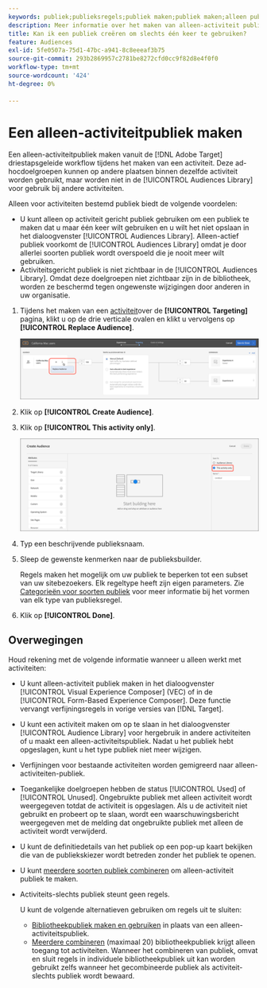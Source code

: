 ```yaml
---
keywords: publiek;publieksregels;publiek maken;publiek maken;alleen publiek maken;activiteit;alleen activiteit;adhoc
description: Meer informatie over het maken van alleen-activiteit publiek in Adobe [!DNL Target] voor eenmalig gebruik.
title: Kan ik een publiek creëren om slechts één keer te gebruiken?
feature: Audiences
exl-id: 5fe0507a-75d1-47bc-a941-8c8eeeaf3b75
source-git-commit: 293b2869957c2781be8272cfd0cc9f82d8e4f0f0
workflow-type: tm+mt
source-wordcount: '424'
ht-degree: 0%

---
```


# Een alleen-activiteitpubliek maken

Een alleen-activiteitpubliek maken vanuit de [!DNL Adobe Target] driestapsgeleide workflow tijdens het maken van een activiteit. Deze ad-hocdoelgroepen kunnen op andere plaatsen binnen dezelfde activiteit worden gebruikt, maar worden niet in de [!UICONTROL Audiences Library] voor gebruik bij andere activiteiten.

Alleen voor activiteiten bestemd publiek biedt de volgende voordelen:

* U kunt alleen op activiteit gericht publiek gebruiken om een publiek te maken dat u maar één keer wilt gebruiken en u wilt het niet opslaan in het dialoogvenster [!UICONTROL Audiences Library]. Alleen-actief publiek voorkomt de [!UICONTROL Audiences Library] omdat je door allerlei soorten publiek wordt overspoeld die je nooit meer wilt gebruiken.
* Activiteitsgericht publiek is niet zichtbaar in de [!UICONTROL Audiences Library]. Omdat deze doelgroepen niet zichtbaar zijn in de bibliotheek, worden ze beschermd tegen ongewenste wijzigingen door anderen in uw organisatie.

1. Tijdens het maken van een [activiteit](/help/main/c-activities/activities.md#concept_D317A95A1AB54674BA7AB65C7985BA03)over de **[!UICONTROL Targeting]** pagina, klikt u op de drie verticale ovalen en klikt u vervolgens op **[!UICONTROL Replace Audience]**.

   ![Stap resultaat](assets/edit_audience.png)

1. Klik op **[!UICONTROL Create Audience]**.

1. Klik op **[!UICONTROL This activity only]**.

   ![afbeelding met alleen activiteit, geluid](assets/activity-only-aud.png)

1. Typ een beschrijvende publieksnaam.
1. Sleep de gewenste kenmerken naar de publieksbuilder.

   Regels maken het mogelijk om uw publiek te beperken tot een subset van uw sitebezoekers. Elk regeltype heeft zijn eigen parameters. Zie [Categorieën voor soorten publiek](/help/main/c-target/c-audiences/c-target-rules/target-rules.md#concept_E3A77E42F1644503A829B5107B20880D) voor meer informatie bij het vormen van elk type van publieksregel.

1. Klik op **[!UICONTROL Done]**.

## Overwegingen

Houd rekening met de volgende informatie wanneer u alleen werkt met activiteiten:

* U kunt alleen-activiteit publiek maken in het dialoogvenster [!UICONTROL Visual Experience Composer] (VEC) of in de [!UICONTROL Form-Based Experience Composer]. Deze functie vervangt verfijningsregels in vorige versies van [!DNL Target].
* U kunt een activiteit maken om op te slaan in het dialoogvenster [!UICONTROL Audience Library] voor hergebruik in andere activiteiten of u maakt een alleen-activiteitspubliek. Nadat u het publiek hebt opgeslagen, kunt u het type publiek niet meer wijzigen.
* Verfijningen voor bestaande activiteiten worden gemigreerd naar alleen-activiteiten-publiek.
* Toegankelijke doelgroepen hebben de status [!UICONTROL Used] of [!UICONTROL Unused]. Ongebruikte publiek met alleen activiteit wordt weergegeven totdat de activiteit is opgeslagen. Als u de activiteit niet gebruikt en probeert op te slaan, wordt een waarschuwingsbericht weergegeven met de melding dat ongebruikte publiek met alleen de activiteit wordt verwijderd.
* U kunt de definitiedetails van het publiek op een pop-up kaart bekijken die van de publiekskiezer wordt betreden zonder het publiek te openen.
* U kunt [meerdere soorten publiek combineren](/help/main/c-target/combining-multiple-audiences.md#concept_A7386F1EA4394BD2AB72399C225981E5) om alleen-activiteit publiek te maken.
* Activiteits-slechts publiek steunt geen regels.

   U kunt de volgende alternatieven gebruiken om regels uit te sluiten:

   * [Bibliotheekpubliek maken en gebruiken](/help/main/c-target/c-audiences/create-audience.md) in plaats van een alleen-activiteitspubliek.
   * [Meerdere combineren](/help/main/c-target/combining-multiple-audiences.md#concept_A7386F1EA4394BD2AB72399C225981E5) (maximaal 20) bibliotheekpubliek krijgt alleen toegang tot activiteiten. Wanneer het combineren van publiek, omvat en sluit regels in individuele bibliotheekpubliek uit kan worden gebruikt zelfs wanneer het gecombineerde publiek als activiteit-slechts publiek wordt bewaard.
